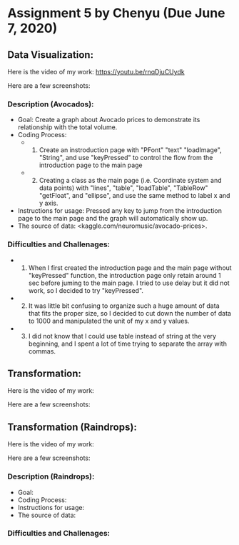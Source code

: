 # Assignment 5 by Chenyu (Due June 7, 2020)
## Data Visualization:
Here is the video of my work:
<https://youtu.be/rnqDjuCUydk>

Here are a few screenshots:
![]()

### Description (Avocados):
- Goal: Create a graph about Avocado prices to demonstrate its relationship with the total volume. 
- Coding Process:
  - 1) Create an instroduction page with "PFont" "text" "loadImage", "String", and use "keyPressed" to control the flow from the introduction page to the main page
  - 2) Creating a class as the main page (i.e. Coordinate system and data points) with "lines", "table", "loadTable", "TableRow" "getFloat", and "ellipse", and use the same method to label x and y axis. 
- Instructions for usage: Pressed any key to jump from the introduction page to the main page and the graph will automatically show up. 
- The source of data: <kaggle.com/neuromusic/avocado-prices>.

### Difficulties and Challenages:
- 1) When I first created the introduction page and the main page without "keyPressed" function, the introduction page only retain around 1 sec before juming to the main page. I tried to use delay but it did not work, so I decided to try "keyPressed".
- 2) It was little bit confusing to organize such a huge amount of data that fits the proper size, so I decided to cut down the number of data to 1000 and manipulated the unit of my x and y values. 
- 3) I did not know that I could use table instead of string at the very beginning, and I spent a lot of time trying to separate the array with commas. 

## Transformation:
Here is the video of my work:

Here are a few screenshots:

## Transformation (Raindrops):
Here is the video of my work:

Here are a few screenshots:

### Description (Raindrops):
- Goal:
- Coding Process:
- Instructions for usage:
- The source of data: 

### Difficulties and Challenages:
